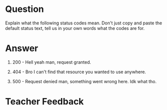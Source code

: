 # Question

Explain what the following status codes mean. Don't just copy and paste the default status text, tell us in your own words what the codes are for.

# Answer

1. 200 - Hell yeah man, request granted.

2. 404 - Bro I can't find that resource you wanted to use anywhere.

3. 500 - Request denied man, something went wrong here. Idk what tho.

# Teacher Feedback
